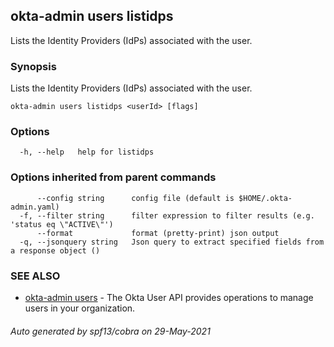 ## okta-admin users listidps

Lists the Identity Providers (IdPs) associated with the user.

### Synopsis

Lists the Identity Providers (IdPs) associated with the user.

```
okta-admin users listidps <userId> [flags]
```

### Options

```
  -h, --help   help for listidps
```

### Options inherited from parent commands

```
      --config string      config file (default is $HOME/.okta-admin.yaml)
  -f, --filter string      filter expression to filter results (e.g. 'status eq \"ACTIVE\"')
      --format             format (pretty-print) json output
  -q, --jsonquery string   Json query to extract specified fields from a response object ()
```

### SEE ALSO

* [okta-admin users](okta-admin_users.md)	 - The Okta User API provides operations to manage users in your organization.

###### Auto generated by spf13/cobra on 29-May-2021
